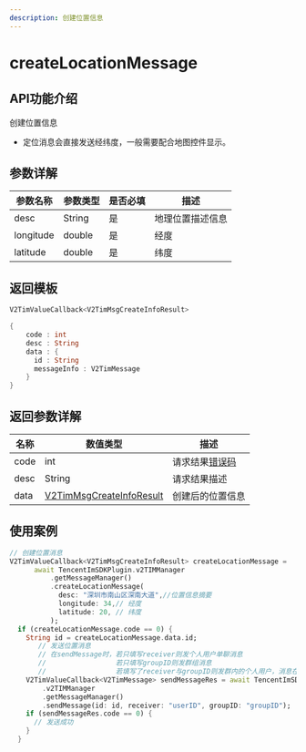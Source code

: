 ```yaml
---
description: 创建位置信息
---
```


# createLocationMessage

## API功能介绍

创建位置信息

* 定位消息会直接发送经纬度，一般需要配合地图控件显示。

## 参数详解

| 参数名称      | 参数类型   | 是否必填 | 描述       |
| --------- | ------ | ---- | -------- |
| desc      | String | 是    | 地理位置描述信息 |
| longitude | double | 是    | 经度       |
| latitude  | double | 是    | 纬度       |

## 返回模板

```dart
V2TimValueCallback<V2TimMsgCreateInfoResult>

{
    code : int
    desc : String
    data : {
      id : String
      messageInfo : V2TimMessage
    }
}
```

## 返回参数详解

| 名称   | 数值类型                                         | 描述                                                             |
| ---- | -------------------------------------------- | -------------------------------------------------------------- |
| code | int                                          | 请求结果[错误码](https://cloud.tencent.com/document/product/269/1671) |
| desc | String                                       | 请求结果描述                                                         |
| data | [V2TimMsgCreateInfoResult](broken-reference) | 创建后的位置信息                                                       |

## 使用案例  &#x20;

```dart
// 创建位置消息
V2TimValueCallback<V2TimMsgCreateInfoResult> createLocationMessage =
      await TencentImSDKPlugin.v2TIMManager
          .getMessageManager()
          .createLocationMessage(
            desc: "深圳市南山区深南大道",//位置信息摘要
            longitude: 34,// 经度
            latitude: 20, // 纬度
          );
  if (createLocationMessage.code == 0) {
    String id = createLocationMessage.data.id;
       // 发送位置消息
       // 在sendMessage时，若只填写receiver则发个人用户单聊消息
       //                 若只填写groupID则发群组消息
       //                 若填写了receiver与groupID则发群内的个人用户，消息在群聊中显示，只有指定receiver能看见
    V2TimValueCallback<V2TimMessage> sendMessageRes = await TencentImSDKPlugin
        .v2TIMManager
        .getMessageManager()
        .sendMessage(id: id, receiver: "userID", groupID: "groupID");
    if (sendMessageRes.code == 0) {
      // 发送成功
    }
  }
```

